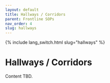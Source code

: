 ```yaml
---
layout: default
title: Hallways / Corridors
parent: Frontline SOPs
nav_order: 4
slug: hallways
---
```


{% include lang_switch.html slug="hallways" %}

# Hallways / Corridors

Content TBD.
